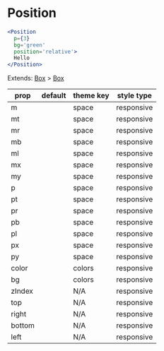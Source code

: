 # Position

```.jsx
<Position
  p={3}
  bg='green'
  position='relative'>
  Hello
</Position>

```



Extends: [Box](/components/Box) > [Box](/components/Box)

prop | default | theme key | style type
---|---|---|---
m |  | space | responsive
mt |  | space | responsive
mr |  | space | responsive
mb |  | space | responsive
ml |  | space | responsive
mx |  | space | responsive
my |  | space | responsive
p |  | space | responsive
pt |  | space | responsive
pr |  | space | responsive
pb |  | space | responsive
pl |  | space | responsive
px |  | space | responsive
py |  | space | responsive
color |  | colors | responsive
bg |  | colors | responsive
zIndex |  | N/A | responsive
top |  | N/A | responsive
right |  | N/A | responsive
bottom |  | N/A | responsive
left |  | N/A | responsive